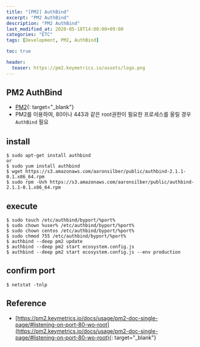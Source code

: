 ```yaml
---
title: "[PM2] AuthBind"
excerpt: "PM2 AuthBind"
description: "PM2 AuthBind"
last_modified_at: 2020-05-18T14:00:00+09:00
categories: "ETC"
tags: [Development, PM2, AuthBind]

toc: true

header:
  teaser: https://pm2.keymetrics.io/assets/logo.png
---
```


## PM2 AuthBind
- [PM2](https://pm2.keymetrics.io){: target="_blank"}
- PM2를 이용하여, 80이나 443과 같은 root권한이 필요한 프로세스를 올릴 경우 `AuthBind` 필요

## install
```shell
$ sudo apt-get install authbind
or
$ sudo yum install authbind
$ wget https://s3.amazonaws.com/aaronsilber/public/authbind-2.1.1-0.1.x86_64.rpm
$ sudo rpm -Uvh https://s3.amazonaws.com/aaronsilber/public/authbind-2.1.1-0.1.x86_64.rpm
```

## execute
```shell
$ sudo touch /etc/authbind/byport/%port%
$ sudo chown %user% /etc/authbind/byport/%port%
$ sudo chown centos /etc/authbind/byport/%port%
$ sudo chmod 755 /etc/authbind/byport/%port%
$ authbind --deep pm2 update
$ authbind --deep pm2 start ecosystem.config.js
$ authbind --deep pm2 start ecosystem.config.js --env production
```

## confirm port
```shell
$ netstat -tnlp
```

## Reference
- [https://pm2.keymetrics.io/docs/usage/pm2-doc-single-page/#listening-on-port-80-wo-root](https://pm2.keymetrics.io/docs/usage/pm2-doc-single-page/#listening-on-port-80-wo-root){: target="_blank"}
